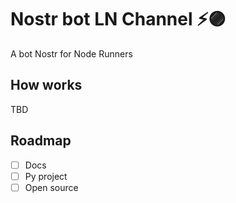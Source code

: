 # Nostr bot LN Channel ⚡🟣

A bot Nostr for Node Runners 

## How works 

TBD

## Roadmap 

- [ ] Docs
- [ ] Py project
- [ ] Open source 
